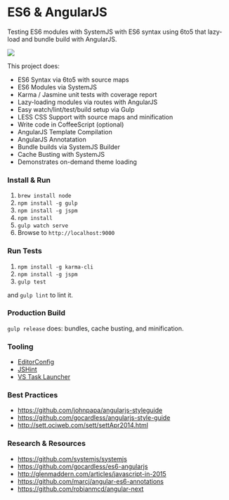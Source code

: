 # ES6 & AngularJS

Testing ES6 modules with SystemJS with ES6 syntax using 6to5 that lazy-load and bundle build with AngularJS.

![](http://media.giphy.com/media/EldfH1VJdbrwY/giphy.gif)


This project does:

- ES6 Syntax via 6to5 with source maps
- ES6 Modules via SystemJS
- Karma / Jasmine unit tests with coverage report
- Lazy-loading modules via routes with AngularJS
- Easy watch/lint/test/build setup via Gulp
- LESS CSS Support with source maps and minification
- Write code in CoffeeScript (optional)
- AngularJS Template Compilation
- AngularJS Annotatation
- Bundle builds via SystemJS Builder
- Cache Busting with SystemJS
- Demonstrates on-demand theme loading

### Install & Run

1. `brew install node`
2. `npm install -g gulp`
3. `npm install -g jspm`
4. `npm install`
5. `gulp watch serve`
6. Browse to `http://localhost:9000`

### Run Tests

1. `npm install -g karma-cli`
2. `npm install -g jspm`
3. `gulp test`

and `gulp lint` to lint it.

### Production Build

`gulp release` does: bundles, cache busting, and minification.

### Tooling

- [EditorConfig](http://editorconfig.org/)
- [JSHint](http://jshint.com/install/)
- [VS Task Launcher](https://visualstudiogallery.msdn.microsoft.com/8e1b4368-4afb-467a-bc13-9650572db708)

### Best Practices

- https://github.com/johnpapa/angularjs-styleguide
- https://github.com/gocardless/angularjs-style-guide
- http://sett.ociweb.com/sett/settApr2014.html

### Research & Resources

- https://github.com/systemjs/systemjs
- https://github.com/gocardless/es6-angularjs
- http://glenmaddern.com/articles/javascript-in-2015
- https://github.com/marcj/angular-es6-annotations
- https://github.com/robianmcd/angular-next
